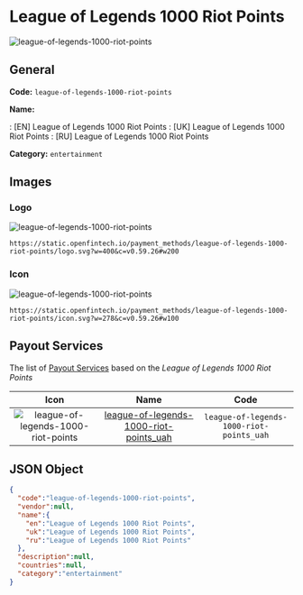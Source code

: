 
# League of Legends 1000 Riot Points 
![league-of-legends-1000-riot-points](https://static.openfintech.io/payment_methods/league-of-legends-1000-riot-points/logo.svg?w=400&c=v0.59.26#w200)  

## General 
**Code:** `league-of-legends-1000-riot-points` 
 
**Name:** 
 
:	[EN] League of Legends 1000 Riot Points 
:	[UK] League of Legends 1000 Riot Points 
:	[RU] League of Legends 1000 Riot Points 
 
**Category:** `entertainment` 
 

## Images 

### Logo 
![league-of-legends-1000-riot-points](https://static.openfintech.io/payment_methods/league-of-legends-1000-riot-points/logo.svg?w=400&c=v0.59.26#w200)  

```
https://static.openfintech.io/payment_methods/league-of-legends-1000-riot-points/logo.svg?w=400&c=v0.59.26#w200
```  

### Icon 
![league-of-legends-1000-riot-points](https://static.openfintech.io/payment_methods/league-of-legends-1000-riot-points/icon.svg?w=278&c=v0.59.26#w100)  

```
https://static.openfintech.io/payment_methods/league-of-legends-1000-riot-points/icon.svg?w=278&c=v0.59.26#w100
```  

## Payout Services 
 
The list of [Payout Services](/payout-services/) based on the _League of Legends 1000 Riot Points_ 

|Icon|Name|Code| 
|:---:|:---:|:---:| 
|![league-of-legends-1000-riot-points](https://static.openfintech.io/payout_methods/league-of-legends-1000-riot-points/icon.svg?w=278&c=v0.59.26#w40) |[league-of-legends-1000-riot-points_uah](/payout-services/league-of-legends-1000-riot-points_uah/)|`league-of-legends-1000-riot-points_uah`| 
 

## JSON Object 

```json
{
  "code":"league-of-legends-1000-riot-points",
  "vendor":null,
  "name":{
    "en":"League of Legends 1000 Riot Points",
    "uk":"League of Legends 1000 Riot Points",
    "ru":"League of Legends 1000 Riot Points"
  },
  "description":null,
  "countries":null,
  "category":"entertainment"
}
```  
